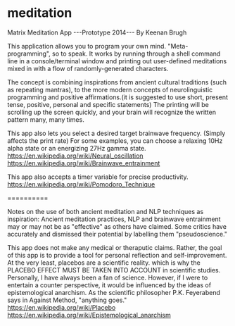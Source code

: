 meditation
==========

Matrix Meditation App
---Prototype 2014---
By Keenan Brugh

This application allows you to program your own mind. "Meta-programming", so to speak. It works by running through a shell command line in a console/terminal window and printing out user-defined meditations mixed in with a flow of randomly-generated characters. 

The concept is combining inspirations from ancient cultural traditions (such as repeating mantras), to the more modern concepts of neurolinguistic programming and positive affirmations.(it is suggested to use short, present tense, positive, personal and specific statements) The printing will be scrolling up the screen quickly, and your brain will recognize the written pattern many, many times.

This app also lets you select a desired target brainwave frequency. (Simply affects the print rate)
For some examples, you can choose a relaxing 10Hz alpha state or an energizing 27Hz gamma state.
https://en.wikipedia.org/wiki/Neural_oscillation
https://en.wikipedia.org/wiki/Brainwave_entrainment

This app also accepts a timer variable for precise productivity.
https://en.wikipedia.org/wiki/Pomodoro_Technique

==========

Notes on the use of both ancient meditation and NLP techniques as inspiration:
Ancient meditation practices, NLP and brainwave entrainment may or may not be as "effective" as others have claimed. Some critics have accurately and dismissed their potential by labelling them "pseudoscience." 

This app does not make any medical or theraputic claims. Rather, the goal of this app is to provide a tool for personal reflection and self-improvement. At the very least, placebos are a scientific reality. which is why the PLACEBO EFFECT MUST BE TAKEN INTO ACCOUNT in scientific studies. Personally, I have always been a fan of science. However, if I were to entertain a counter perspective, it would be influenced by the ideas of epistemological anarchism. As the scientific philosopher P.K. Feyerabend says in Against Method, "anything goes."
https://en.wikipedia.org/wiki/Placebo
https://en.wikipedia.org/wiki/Epistemological_anarchism
